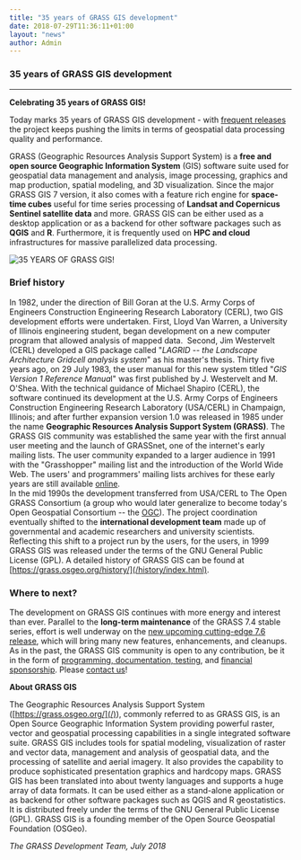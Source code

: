 ```yaml
---
title: "35 years of GRASS GIS development"
date: 2018-07-29T11:36:11+01:00
layout: "news"
author: Admin
---
```


### 35 years of GRASS GIS development

------------------------------------------------------------------------

**Celebrating 35 years of GRASS GIS!**

Today marks 35 years of GRASS GIS development - with [frequent
releases](/download/software/index.html) the project keeps
pushing the limits in terms of geospatial data processing quality and
performance.

GRASS (Geographic Resources Analysis Support System) is a **free and
open source Geographic Information System** (GIS) software suite used
for geospatial data management and analysis, image processing, graphics
and map production, spatial modeling, and 3D visualization. Since the
major GRASS GIS 7 version, it also comes with a feature rich engine for
**space-time cubes** useful for time series processing of **Landsat and
Copernicus Sentinel satellite data** and more. GRASS GIS can be either
used as a desktop application or as a backend for other software
packages such as **QGIS** and **R**. Furthermore, it is frequently used
on **HPC and cloud** infrastructures for massive parallelized data
processing.

![35 YEARS OF GRASS GIS!](/images/gallery/marketing/grass_35years.png)

### Brief history

In 1982, under the direction of Bill Goran at the U.S. Army Corps of
Engineers Construction Engineering Research Laboratory (CERL), two GIS
development efforts were undertaken. First, Lloyd Van Warren, a
University of Illinois engineering student, began development on a new
computer program that allowed analysis of mapped data.  Second, Jim
Westervelt (CERL) developed a GIS package called \"*LAGRID -- the
Landscape Architecture Gridcell analysis system*\" as his master's
thesis. Thirty five years ago, on 29 July 1983, the user manual for this
new system titled \"*GIS Version 1 Reference Manua*l\" was first
published by J. Westervelt and M. O\'Shea. With the technical guidance
of Michael Shapiro (CERL), the software continued its development at the
U.S. Army Corps of Engineers Construction Engineering Research
Laboratory (USA/CERL) in Champaign, Illinois; and after further
expansion version 1.0 was released in 1985 under the name **Geographic
Resources Analysis Support System (GRASS)**. The GRASS GIS community was
established the same year with the first annual user meeting and the
launch of GRASSnet, one of the internet's early mailing lists. The user
community expanded to a larger audience in 1991 with the \"Grasshopper\"
mailing list and the introduction of the World Wide Web. The users\' and
programmers\' mailing lists archives for these early years are still
available [online](https://lists.osgeo.org/pipermail/grass-user/).\
In the mid 1990s the development transferred from USA/CERL to The Open
GRASS Consortium (a group who would later generalize to become today's
Open Geospatial Consortium \-- the
[OGC](https://www.opengeospatial.org/)). The project coordination
eventually shifted to the **international development team** made up of
governmental and academic researchers and university scientists.
Reflecting this shift to a project run by the users, for the users, in
1999 GRASS GIS was released under the terms of the GNU General Public
License (GPL). A detailed history of GRASS GIS can be found at
[https://grass.osgeo.org/history/](/history/index.html).

### Where to next?

The development on GRASS GIS continues with more energy and interest
than ever. Parallel to the **long-term maintenance** of the GRASS 7.4
stable series, effort is well underway on the [new upcoming cutting-edge
7.6 release](https://trac.osgeo.org/grass/wiki/Grass7/NewFeatures76),
which will bring many new features, enhancements, and cleanups. As in
the past, the GRASS GIS community is open to any contribution, be it in
the form of [programming, documentation,
testing](/get-involved/index.html), and [financial
sponsorship](/donations/index.html). Please [contact
us](/home/contact-us/index.html)!

**About GRASS GIS**

The Geographic Resources Analysis Support System
([https://grass.osgeo.org/](/)), commonly referred
to as GRASS GIS, is an Open Source Geographic Information System
providing powerful raster, vector and geospatial processing capabilities
in a single integrated software suite. GRASS GIS includes tools for
spatial modeling, visualization of raster and vector data, management
and analysis of geospatial data, and the processing of satellite and
aerial imagery. It also provides the capability to produce sophisticated
presentation graphics and hardcopy maps. GRASS GIS has been translated
into about twenty languages and supports a huge array of data formats.
It can be used either as a stand-alone application or as backend for
other software packages such as QGIS and R geostatistics. It is
distributed freely under the terms of the GNU General Public License
(GPL). GRASS GIS is a founding member of the Open Source Geospatial
Foundation (OSGeo).

*The GRASS Development Team, July 2018*

